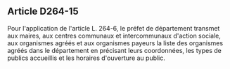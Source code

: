 ## Article D264-15

Pour l'application de l'article L. 264-6, le préfet de département transmet aux maires, aux centres
communaux et intercommunaux d'action sociale, aux organismes agréés et aux organismes payeurs la liste
des organismes agréés dans le département en précisant leurs coordonnées, les types de publics accueillis et
les horaires d'ouverture au public.


